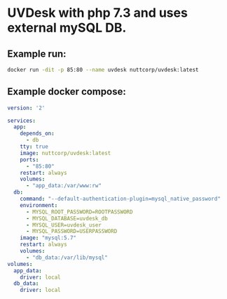 # UVDesk with php 7.3 and uses external mySQL DB. 

## Example run:
```sh
docker run -dit -p 85:80 --name uvdesk nuttcorp/uvdesk:latest
```

## Example docker compose:
```yaml
version: '2'

services:
  app:
    depends_on:
      - db
    tty: true
    image: nuttcorp/uvdesk:latest
    ports:
      - "85:80"
    restart: always
    volumes:
      - "app_data:/var/www:rw"
  db:
    command: "--default-authentication-plugin=mysql_native_password"
    environment:
      - MYSQL_ROOT_PASSWORD=ROOTPASSWORD
      - MYSQL_DATABASE=uvdesk_db
      - MYSQL_USER=uvdesk_user
      - MYSQL_PASSWORD=USERPASSWORD
    image: "mysql:5.7"
    restart: always
    volumes:
      - "db_data:/var/lib/mysql"
volumes:
  app_data:
    driver: local
  db_data:
    driver: local
```
